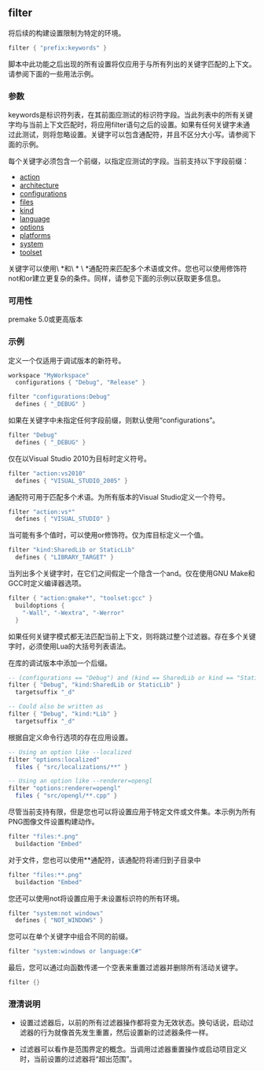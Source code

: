 ## filter

将后续的构建设置限制为特定的环境。

```lua
filter { "prefix:keywords" }
```

脚本中此功能之后出现的所有设置将仅应用于与所有列出的关键字匹配的上下文。请参阅下面的一些用法示例。

### 参数

keywords是标识符列表，在其前面应测试的标识符字段。当此列表中的所有关键字均与当前上下文匹配时，将应用filter语句之后的设置。如果有任何关键字未通过此测试，则将忽略设置。关键字可以包含通配符，并且不区分大小写。请参阅下面的示例。

每个关键字必须包含一个前缀，以指定应测试的字段。当前支持以下字段前缀：

- [action](/reference/project-settings/action.md)
- [architecture](/reference/project-settings/architecture.md)
- [configurations](/reference/project-settings/configurations.md)
- [files](/reference/project-settings/files.md)
- [kind](/reference/project-settings/kind.md)
- [language](/reference/project-settings/language.md)
- [options](/reference/project-settings/options.md)
- [platforms](/reference/project-settings/platforms.md)
- [system](/reference/project-settings/system.md)
- [toolset](/reference/project-settings/toolset.md)

关键字可以使用\ *和\ * \ *通配符来匹配多个术语或文件。您也可以使用修饰符not和or建立更复杂的条件。同样，请参见下面的示例以获取更多信息。

### 可用性

premake 5.0或更高版本

### 示例

定义一个仅适用于调试版本的新符号。

```lua
workspace "MyWorkspace"
  configurations { "Debug", "Release" }

filter "configurations:Debug"
  defines { "_DEBUG" }
```

如果在关键字中未指定任何字段前缀，则默认使用“configurations”。

```lua
filter "Debug"
  defines { "_DEBUG" }
```

仅在以Visual Studio 2010为目标时定义符号。

```lua
filter "action:vs2010"
  defines { "VISUAL_STUDIO_2005" }
```

通配符可用于匹配多个术语。为所有版本的Visual Studio定义一个符号。

```lua
filter "action:vs*"
  defines { "VISUAL_STUDIO" }
```

当可能有多个值时，可以使用or修饰符。仅为库目标定义一个值。

```lua
filter "kind:SharedLib or StaticLib"
  defines { "LIBRARY_TARGET" }
```

当列出多个关键字时，在它们之间假定一个隐含一个and。仅在使用GNU Make和GCC时定义编译器选项。

```lua
filter { "action:gmake*", "toolset:gcc" }
  buildoptions {
    "-Wall", "-Wextra", "-Werror"
  }
```

如果任何关键字模式都无法匹配当前上下文，则将跳过整个过滤器。存在多个关键字时，必须使用Lua的大括号列表语法。

在库的调试版本中添加一个后缀。

```lua
-- (configurations == "Debug") and (kind == SharedLib or kind == "StaticLib")
filter { "Debug", "kind:SharedLib or StaticLib" }
  targetsuffix "_d"

-- Could also be written as
filter { "Debug", "kind:*Lib" }
  targetsuffix "_d"
```

根据自定义命令行选项的存在应用设置。

```lua
-- Using an option like --localized
filter "options:localized"
  files { "src/localizations/**" }

-- Using an option like --renderer=opengl
filter "options:renderer=opengl"
  files { "src/opengl/**.cpp" }
```

尽管当前支持有限，但是您也可以将设置应用于特定文件或文件集。本示例为所有PNG图像文件设置构建动作。

```lua
filter "files:*.png"
  buildaction "Embed"
```

对于文件，您也可以使用**通配符，该通配符将递归到子目录中

```lua
filter "files:**.png"
  buildaction "Embed"
```

您还可以使用not将设置应用于未设置标识符的所有环境。

```lua
filter "system:not windows"
  defines { "NOT_WINDOWS" }
```

您可以在单个关键字中组合不同的前缀。

```lua
filter "system:windows or language:C#"
```

最后，您可以通过向函数传递一个空表来重置过滤器并删除所有活动关键字。

```lua
filter {}
```

### 澄清说明

- 设置过滤器后，以前的所有过滤器操作都将变为无效状态。换句话说，启动过滤器的行为就像首先发生重置，然后设置新的过滤器条件一样。

- 过滤器可以看作是范围界定的概念。当调用过滤器重置操作或启动项目定义时，当前设置的过滤器将“超出范围”。
